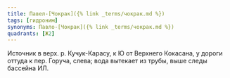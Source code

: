 ```yaml
---
title: Павел-[Чокрак]({% link _terms/чокрак.md %})
tags: [гидроним]
synonyms: Павло-[Чокрак]({% link _terms/чокрак.md %})
quadrants: [Ж2]
---
```


Источник в верх. р. Кучук-Карасу, к Ю от Верхнего Кокасана, у дороги оттуда к
пер. Горуча, слева; вода вытекает из трубы, выше следы бассейна ИЛ.
